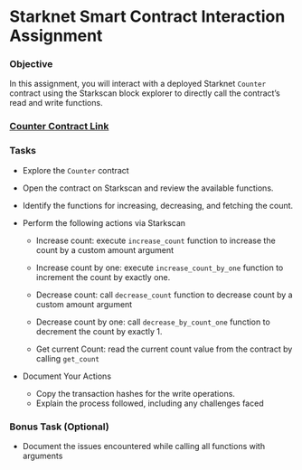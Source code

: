 # Starknet Smart Contract Interaction Assignment

### Objective

In this assignment, you will interact with a deployed Starknet `Counter` contract using the Starkscan block explorer to directly call the contract’s read and write functions.

### [Counter Contract Link](https://sepolia.starkscan.co/contract/0x0070c4689c7c2357a75efb62cadf39ebc0b076c7ac7261d577312ae9fe8a4ac2#read-write-contract)

### Tasks

- Explore the `Counter` contract

- Open the contract on Starkscan and review the available functions.

- Identify the functions for increasing, decreasing, and fetching the count.

- Perform the following actions via Starkscan

  - Increase count: execute `increase_count` function to increase the count by a custom amount argument

  - Increase count by one: execute `increase_count_by_one` function to increment the count by exactly one.

  - Decrease count: call `decrease_count` function to decrease count by a custom amount argument

  - Decrease count by one: call `decrease_by_count_one` function to decrement the count by exactly 1.

  - Get current Count: read the current count value from the contract by calling `get_count`

- Document Your Actions
  - Copy the transaction hashes for the write operations.
  - Explain the process followed, including any challenges faced

### Bonus Task (Optional)

- Document the issues encountered while calling all functions with arguments

